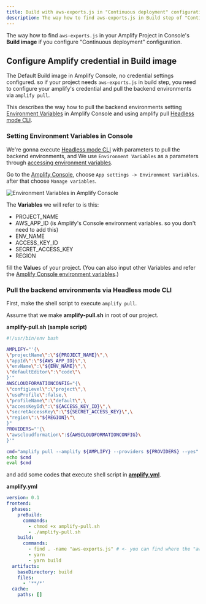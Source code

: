 ```yaml
---
title: Build with aws-exports.js in "Continuous deployment" configuration
description: The way how to find aws-exports.js in Build step of "Continuous deployment" configuration
---
```


The way how to find `aws-exports.js` in your Amplify Project in Console's **Build image** if you configure "Continuous deployment" configuration.

## Configure Amplify credential in Build image

The Default Build image in Amplify Console, no credential settings configured. so if your project needs `aws-exports.js` in build step, you need to configure your amplify's credential and pull the backend environments via `amplify pull`.

This describes the way how to pull the backend environments setting [Environment Variables](https://docs.aws.amazon.com/amplify/latest/userguide/environment-variables.html) in Amplify Console and using amplify pull [Headless mode CLI](https://docs.amplify.aws/cli/usage/headless#amplify-pull-parameters).

### Setting Environment Variables in Console

We're gonna execute [Headless mode CLI](https://docs.amplify.aws/cli/usage/headless#amplify-pull-parameters) with parameters to pull the backend environments, and We use `Environment Variables` as a parameters through [accessing environment variables](https://docs.aws.amazon.com/amplify/latest/userguide/environment-variables.html#access-env-vars).

Go to the [Amplify Console](https://console.aws.amazon.com/amplify/), choose `App settings -> Environment Variables`. after that choose `Manage variables`.

![Environment Variables in Amplify Console](https://docs.aws.amazon.com/amplify/latest/userguide/images/envvars.png)

The **Variables** we will refer to is this:

- PROJECT_NAME
- AWS_APP_ID (is Amplify's Console environment variables. so you don't need to add this)
- ENV_NAME
- ACCESS_KEY_ID
- SECRET_ACCESS_KEY
- REGION

fill the **Value**s of your project.
(You can also input other Variables and refer the [Amplify Console environment variables](https://docs.aws.amazon.com/amplify/latest/userguide/environment-variables.html#amplify-console-environment-variables).)

### Pull the backend environments via Headless mode CLI

First, make the shell script to execute `amplify pull`.

Assume that we make **amplify-pull.sh** in root of our project.

**amplify-pull.sh (sample script)**

```sh
#!/usr/bin/env bash

AMPLIFY="'{\
\"projectName\":\"${PROJECT_NAME}\",\
\"appId\":\"${AWS_APP_ID}\",\
\"envName\":\"${ENV_NAME}\",\
\"defaultEditor\":\"code\"\
}'"
AWSCLOUDFORMATIONCONFIG="{\
\"configLevel\":\"project\",\
\"useProfile\":false,\
\"profileName\":\"default\",\
\"accessKeyId\":\"${ACCESS_KEY_ID}\",\
\"secretAccessKey\":\"${SECRET_ACCESS_KEY}\",\
\"region\":\"${REGION}\"\
}"
PROVIDERS="'{\
\"awscloudformation\":${AWSCLOUDFORMATIONCONFIG}\
}'"

cmd="amplify pull --amplify ${AMPLIFY} --providers ${PROVIDERS} --yes"
echo $cmd
eval $cmd
```

and add some codes that execute shell script in [**amplify.yml**](https://docs.aws.amazon.com/amplify/latest/userguide/build-settings.html).

**amplify.yml**

```yaml
version: 0.1
frontend:
  phases:
    preBuild:
      commands:
        - chmod +x amplify-pull.sh
        - ./amplify-pull.sh
    build:
      commands:
        - find . -name "aws-exports.js" # <- you can find where the "aws-exports.js" is.
        - yarn
        - yarn build
  artifacts:
    baseDirectory: build
    files:
      - '**/*'
  cache:
    paths: []
```
